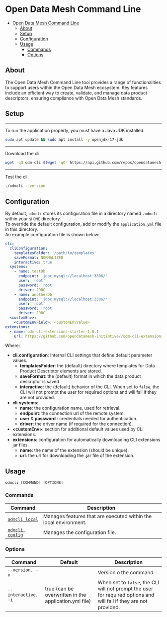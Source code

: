 # Open Data Mesh Command Line

<!-- TOC -->

* [Open Data Mesh Command Line](#open-data-mesh-command-line)
    * [About](#about)
    * [Setup](#setup)
    * [Configuration](#configuration)
    * [Usage](#usage)
        * [Commands](#commands)
        * [Options](#options)

<!-- TOC -->

## About

The Open Data Mesh Command Line tool provides a range of functionalities to support users within the Open Data Mesh
ecosystem. Key features include an efficient way to create, validate, and manage data product descriptors, ensuring
compliance with Open Data Mesh standards.

## Setup

---
To run the application properly, you must have a Java JDK installed.

  ```sh
  sudo apt update && sudo apt install -y openjdk-17-jdk
  ```

---

Download the cli.

```bash
wget -qO odm-cli $(wget -qO- https://api.github.com/repos/opendatamesh-initiative/odm-cli/releases/latest | grep -Eo '"browser_download_url": *"[^"]+"' | grep odm-cli | sed -E 's/.*"([^"]+)".*/\1/' | head -n1) && chmod +x odm-cli
```

---
Test the cli.

```bash
./odmcli --version
```

## Configuration

By default, `odmcli` stores its configuration file in a directory named `.odmcli` within your `$HOME` directory.  
To override the default configuration, add or modify the `application.yml` file in this directory.  
An example configuration file is shown below:

```yaml
cli:
  cliConfiguration:
    templatesFolder: '/path/to/templates'
    saveFormat: NORMALIZED
    interactive: true
  systems:
    - name: testDb
      endpoint: 'jdbc:mysql://localhost:3306/'
      user: 'root'
      password: 'root'
      driver: JDBC
    - name: anotherDb
      endpoint: 'jdbc:mysql://localhost:3306/'
      user: 'root'
      password: 'root'
      driver: JDBC
  <customEnv>:
    <customEnvField>: <customEnvValue>
extensions:
  - name: odm-cli-extensions-starter-1.0.1
    url: https://github.com/opendatamesh-initiative//odm-cli-extensions-starter/releases/download/v1.0.1/odm-cli-extensions-starter-1.0.1.jar
```

Where:

- **cli.configuration**: Internal CLI settings that define default parameter values.
    - **templatesFolder**: the (default) directory where templates for Data Product Descriptor elements are stored.
    - **saveFormat**: the (default) format in which the data product descriptor is saved
    - **interactive**:  the (default) behavior of the CLI. When set to `false`, the CLI will not prompt the user for
      required options and will fail if they are not provided.
- **cli.systems**:
    - **name**: the configuration name, used for retrieval.
    - **endpoint**: the connection url of the remote system.
    - **user** & **password** : credentials needed for authentication.
    - **driver**: the driver name (if required for the connection).
- **\<customEnv>**: section for additional default values used by CLI extensions.
- **extensions**: configuration for automatically downloading CLI extensions jar files.
    - **name**: the name of the extension (should be unique).
    - **url**: the url for downloading the .jar file of the extension.

## Usage

`odmcli [COMMAND] [OPTIONS]`

### Commands

| Command                               | Description                                                      |
|---------------------------------------|------------------------------------------------------------------|
| [`odmcli local`](docs/cmd-local.md)   | Manages features that are executed within the local environment. |
| [`odmcli config`](docs/cmd-config.md) | Manages the configuration file.                                  |

### Options

| Command             | Default                                               | Description                                                                                                        |
|---------------------|-------------------------------------------------------|--------------------------------------------------------------------------------------------------------------------|
| `--version, -v`     |                                                       | Version o the command                                                                                              |
| `--interactive, -i` | true (can be overwritten in the application.yml file) | When set to `false`, the CLI will not prompt the user for required options and will fail if they are not provided. |